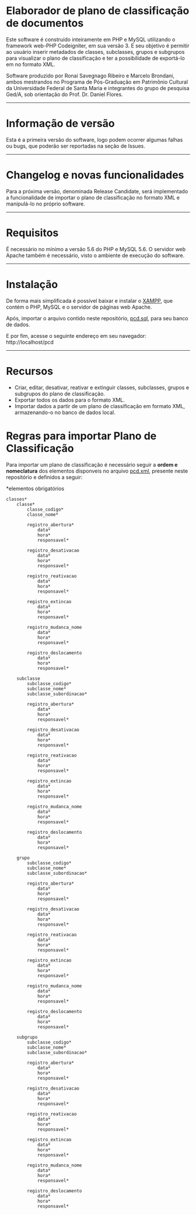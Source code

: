 
# Elaborador de plano de classificação de documentos


Este software é construído inteiramente em PHP e MySQL utilizando o framework web-PHP Codeigniter, em sua versão 3.
E seu objetivo é permitir ao usuário inserir metadados de classes, subclasses, grupos e subgrupos
para visualizar o plano de classificação e ter a possibilidade de exportá-lo em no formato XML.

Software produzido por Ronai Savegnago Ribeiro e Marcelo Brondani, ambos mestrandos no Programa 
de Pós-Graduação em Patrimônio Cultural da Universidade Federal de Santa Maria e integrantes do
grupo de pesquisa Ged/A, sob orientação do Prof. Dr. Daniel Flores.

*******************
# Informação de versão

Esta é a primeira versão do software, logo podem ocorrer algumas falhas ou bugs, que poderão ser reportadas
na seção de Issues.

**************************
# Changelog e novas funcionalidades

Para a próxima versão, denominada Release Candidate, será implementado a funcionalidade de importar o plano de classificação
no formato XML e manipulá-lo no próprio software.

*******************
# Requisitos

É necessário no mínimo a versão 5.6 do PHP e MySQL 5.6.
O servidor web Apache também é necessário, visto o ambiente de execução do software.

************
# Instalação

De forma mais simplificada é possível baixar e instalar o [XAMPP](https://www.apachefriends.org/pt_br/index.html),
que contém o PHP, MySQL e o servidor de páginas web Apache.

Após, importar o arquivo contido neste repositório, [pcd.sql](https://github.com/ronaisavegnago/pcd/blob/master/pcd.sql), para seu banco de dados.

E por fim, acesse o seguinte endereço em seu navegador: http://localhost/pcd

*********
# Recursos

- Criar, editar, desativar, reativar e extinguir classes, subclasses, grupos e subgrupos do plano de classificação.
- Exportar todos os dados para o formato XML.
- Importar dados a partir de um plano de classificação em formato XML, armazenando-o no banco de dados local.

# Regras para importar Plano de Classificação

Para importar um plano de classificação é necessário seguir a **ordem e nomeclatura** dos elementos disponveis no arquivo [pcd.xml](https://github.com/ronaisavegnago/pcd/blob/master/pcd.xml), presente neste repositório e definidos a seguir: 

*elementos obrigatórios

	classes*
		classe*
			classe_codigo*
			classe_nome*

			registro_abertura*
				data*
				hora*
				responsavel*

			registro_desativacao
				data*
				hora*
				responsavel*

			registro_reativacao
				data*
				hora*
				responsavel*

			registro_extincao
				data*
				hora*
				responsavel*

			registro_mudanca_nome
				data*
				hora*
				responsavel*

			registro_deslocamento
				data*
				hora*
				responsavel*

		subclasse
			subclasse_codigo*
			subclasse_nome*
			subclasse_subordinacao*

			registro_abertura*
				data*
				hora*
				responsavel*

			registro_desativacao
				data*
				hora*
				responsavel*

			registro_reativacao
				data*
				hora*
				responsavel*

			registro_extincao
				data*
				hora*
				responsavel*

			registro_mudanca_nome
				data*
				hora*
				responsavel*

			registro_deslocamento
				data*
				hora*
				responsavel*

		grupo
			subclasse_codigo*
			subclasse_nome*
			subclasse_subordinacao*

			registro_abertura*
				data*
				hora*
				responsavel*

			registro_desativacao
				data*
				hora*
				responsavel*

			registro_reativacao
				data*
				hora*
				responsavel*

			registro_extincao
				data*
				hora*
				responsavel*

			registro_mudanca_nome
				data*
				hora*
				responsavel*

			registro_deslocamento
				data*
				hora*
				responsavel*

		subgrupo
			subclasse_codigo*
			subclasse_nome*
			subclasse_subordinacao*

			registro_abertura*
				data*
				hora*
				responsavel*

			registro_desativacao
				data*
				hora*
				responsavel*

			registro_reativacao
				data*
				hora*
				responsavel*

			registro_extincao
				data*
				hora*
				responsavel*

			registro_mudanca_nome
				data*
				hora*
				responsavel*

			registro_deslocamento
				data*
				hora*
				responsavel*

